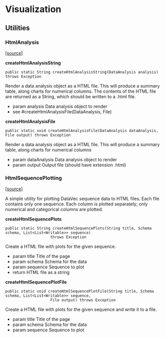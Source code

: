 # Visualization

## Utilities

### HtmlAnalysis

[\[source\]](https://github.com/eclipse/deeplearning4j/tree/master/datavec/datavec-api/src/main/java/org/datavec/api/transform/ui/HtmlAnalysis.java)

**createHtmlAnalysisString**

```text
public static String createHtmlAnalysisString(DataAnalysis analysis) throws Exception 
```

Render a data analysis object as a HTML file. This will produce a summary table, along charts for numerical columns. The contents of the HTML file are returned as a String, which should be written to a .html file.

* param analysis Data analysis object to render
* see \#createHtmlAnalysisFile\(DataAnalysis, File\)

**createHtmlAnalysisFile**

```text
public static void createHtmlAnalysisFile(DataAnalysis dataAnalysis, File output) throws Exception 
```

Render a data analysis object as a HTML file. This will produce a summary table, along charts for numerical columns

* param dataAnalysis Data analysis object to render
* param output Output file \(should have extension .html\)

### HtmlSequencePlotting

[\[source\]](https://github.com/eclipse/deeplearning4j/tree/master/datavec/datavec-api/src/main/java/org/datavec/api/transform/ui/HtmlSequencePlotting.java)

A simple utility for plotting DataVec sequence data to HTML files. Each file contains only one sequence. Each column is plotted separately; only numerical and categorical columns are plotted.

**createHtmlSequencePlots**

```text
public static String createHtmlSequencePlots(String title, Schema schema, List<List<Writable>> sequence)
                    throws Exception 
```

Create a HTML file with plots for the given sequence.

* param title Title of the page
* param schema Schema for the data
* param sequence Sequence to plot
* return HTML file as a string

**createHtmlSequencePlotFile**

```text
public static void createHtmlSequencePlotFile(String title, Schema schema, List<List<Writable>> sequence,
                    File output) throws Exception 
```

Create a HTML file with plots for the given sequence and write it to a file.

* param title Title of the page
* param schema Schema for the data
* param sequence Sequence to plot

